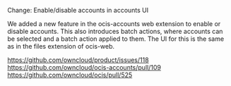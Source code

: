 Change: Enable/disable accounts in accounts UI

We added a new feature in the ocis-accounts web extension to enable or disable accounts. This also introduces batch actions, where accounts can be selected and a batch action applied to them. The UI for this is the same as in the files extension of ocis-web.

https://github.com/owncloud/product/issues/118
https://github.com/owncloud/ocis-accounts/pull/109
https://github.com/owncloud/ocis/pull/525
